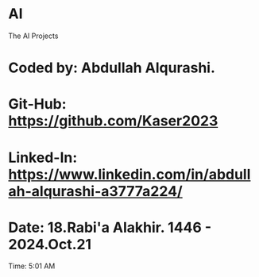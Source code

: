 # AI
The AI Projects



# Coded by: Abdullah Alqurashi.

# Git-Hub: https://github.com/Kaser2023

# Linked-In: https://www.linkedin.com/in/abdullah-alqurashi-a3777a224/


# Date: 18.Rabi'a Alakhir. 1446 -  2024.Oct.21

Time: 5:01 AM
